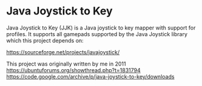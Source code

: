# Java Joystick to Key

Java Joystick to Key (JJK) is a Java joystick to key mapper with support for profiles. It supports all gamepads supported by the Java Joystick library which this project depends on:

https://sourceforge.net/projects/javajoystick/


This project was originally written by me in 2011
https://ubuntuforums.org/showthread.php?t=1831794
https://code.google.com/archive/p/java-joystick-to-key/downloads

